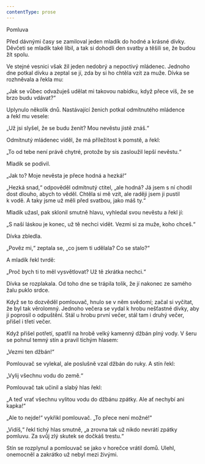```yaml
---
contentType: prose
---
```


Pomluva

  

Před dávnými časy se zamiloval jeden mladík do hodné a krásné dívky. Děvčeti se mladík také líbil, a tak si dohodli den svatby a těšili se, že budou žít spolu.

Ve stejné vesnici však žil jeden nedobrý a nepoctivý mládenec. Jednoho dne potkal dívku a zeptal se jí, zda by si ho chtěla vzít za muže. Dívka se rozhněvala a řekla mu:

„Jak se vůbec odvažuješ udělat mi takovou nabídku, když přece víš, že se brzo budu vdávat?“

Uplynulo několik dnů. Nastávající ženich potkal odmítnutého mládence a řekl mu vesele:

„Už jsi slyšel, že se budu ženit? Mou nevěstu jistě znáš.“

Odmítnutý mládenec viděl, že má příležitost k pomstě, a řekl:

„To od tebe není právě chytré, protože by sis zasloužil lepší nevěstu.“

Mladík se podivil.

„Jak to? Moje nevěsta je přece hodná a hezká!“

„Hezká snad,“ odpověděl odmítnutý ctitel, „ale hodná? Já jsem s ní chodil dost dlouho, abych to věděl. Chtěla si mě vzít, ale raději jsem ji pustil k vodě. A taky jsme už měli před svatbou, jako máš ty.“

Mladík užasl, pak sklonil smutně hlavu, vyhledal svou nevěstu a řekl jí:

„S naší láskou je konec, už tě nechci vidět. Vezmi si za muže, koho chceš.“

Dívka zbledla.

„Pověz mi,“ zeptala se, „co jsem ti udělala? Co se stalo?“

A mladík řekl tvrdě:

„Proč bych ti to měl vysvětlovat? Už tě zkrátka nechci.“

Dívka se rozplakala. Od toho dne se trápila tolik, že jí nakonec ze samého žalu puklo srdce.

Když se to dozvěděl pomlouvač, hnulo se v něm svědomí; začal si vyčítat, že byl tak věrolomný. Jednoho večera se vydal k hrobu nešťastné dívky, aby ji poprosil o odpuštění. Stál u hrobu první večer, stál tam i druhý večer, přišel i třetí večer.

Když přišel potřetí, spatřil na hrobě velký kamenný džbán plný vody. V šeru se pohnul temný stín a pravil tichým hlasem:

„Vezmi ten džbán!“

Pomlouvač se vylekal, ale poslušně vzal džbán do ruky. A stín řekl:

„Vylij všechnu vodu do země.“

Pomlouvač tak učinil a slabý hlas řekl:

„A teď vrať všechnu vylitou vodu do džbánu zpátky. Ale ať nechybí ani kapka!“

„Ale to nejde!“ vykřikl pomlouvač. „To přece není možné!“

„Vidíš,“ řekl tichý hlas smutně, „a zrovna tak už nikdo nevrátí zpátky pomluvu. Za svůj zlý skutek se dočkáš trestu.“

Stín se rozplynul a pomlouvač se jako v horečce vrátil domů. Ulehl, onemocněl a zakrátko už nebyl mezi živými.
